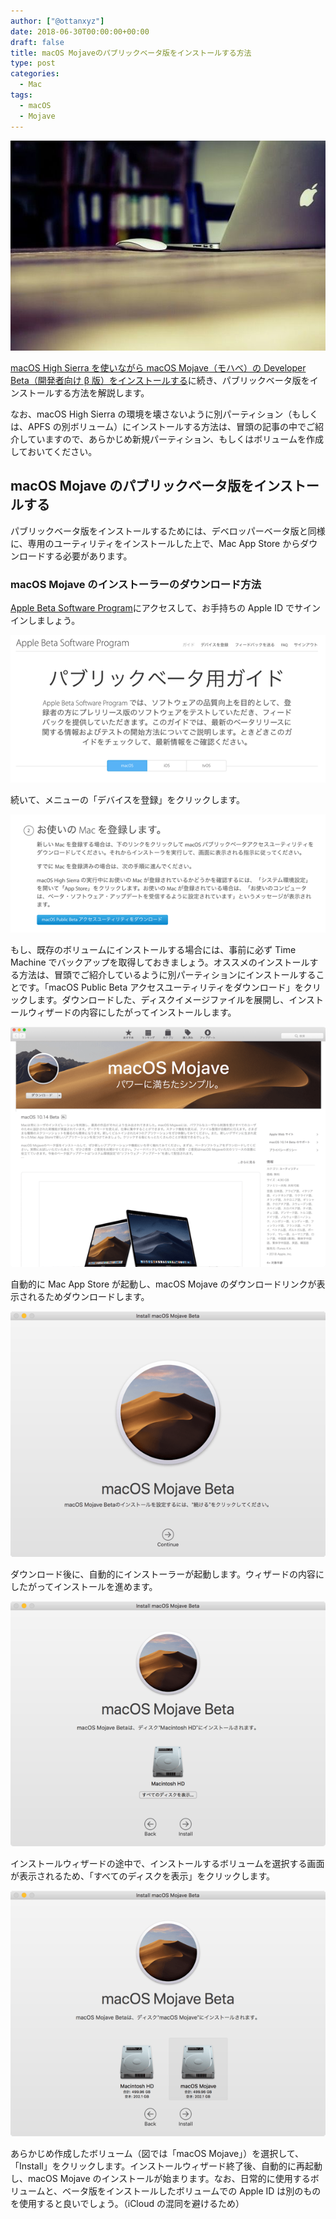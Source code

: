 ```yaml
---
author: ["@ottanxyz"]
date: 2018-06-30T00:00:00+00:00
draft: false
title: macOS Mojaveのパブリックベータ版をインストールする方法
type: post
categories:
  - Mac
tags:
  - macOS
  - Mojave
---
```


![](180630-5b37015fbfc13.jpg)

[macOS High Sierra を使いながら macOS Mojave（モハべ）の Developer Beta（開発者向け β 版）をインストールする](/posts/2018/06/macos-mojave-download-how-to-install-6768/)に続き、パブリックベータ版をインストールする方法を解説します。

なお、macOS High Sierra の環境を壊さないように別パーティション（もしくは、APFS の別ボリューム）にインストールする方法は、冒頭の記事の中でご紹介していますので、あらかじめ新規パーティション、もしくはボリュームを作成しておいてください。

## macOS Mojave のパブリックベータ版をインストールする

パブリックベータ版をインストールするためには、デベロッパーベータ版と同様に、専用のユーティリティをインストールした上で、Mac App Store からダウンロードする必要があります。

### macOS Mojave のインストーラーのダウンロード方法

[Apple Beta Software Program](https://beta.apple.com/sp/ja/betaprogram/)にアクセスして、お手持ちの Apple ID でサインインしましょう。

![](180630-5b3701d550e1b.png)

続いて、メニューの「デバイスを登録」をクリックします。

![](180630-5b3701f6d5bb5.png)

もし、既存のボリュームにインストールする場合には、事前に必ず Time Machine でバックアップを取得しておきましょう。オススメのインストールする方法は、冒頭でご紹介しているように別パーティションにインストールすることです。「macOS Public Beta アクセスユーティリティをダウンロード」をクリックします。ダウンロードした、ディスクイメージファイルを展開し、インストールウィザードの内容にしたがってインストールします。

![](180630-5b37022024bbc.png)

自動的に Mac App Store が起動し、macOS Mojave のダウンロードリンクが表示されるためダウンロードします。

![](180630-5b37028fedbd9.png)

ダウンロード後に、自動的にインストーラーが起動します。ウィザードの内容にしたがってインストールを進めます。

![](180630-5b3702997e92d.png)

インストールウィザードの途中で、インストールするボリュームを選択する画面が表示されるため、「すべてのディスクを表示」をクリックします。

![](180630-5b3702a2c6bfe.png)

あらかじめ作成したボリューム（図では「macOS Mojave」）を選択して、「Install」をクリックします。インストールウィザード終了後、自動的に再起動し、macOS Mojave のインストールが始まります。なお、日常的に使用するボリュームと、ベータ版をインストールしたボリュームでの Apple ID は別のものを使用すると良いでしょう。（iCloud の混同を避けるため）
